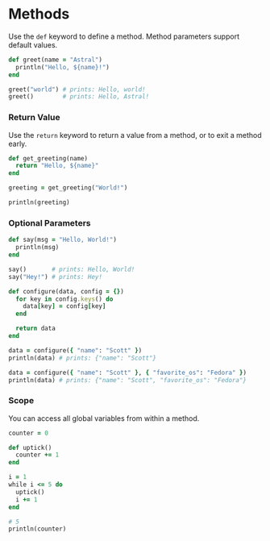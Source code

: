 # Methods

Use the `def` keyword to define a method. Method parameters support default values.

```ruby
def greet(name = "Astral")
  println("Hello, ${name}!")
end

greet("world") # prints: Hello, world!
greet()        # prints: Hello, Astral!
```

### Return Value

Use the `return` keyword to return a value from a method, or to exit a method early.

```ruby
def get_greeting(name)
  return "Hello, ${name}"
end

greeting = get_greeting("World!")

println(greeting)
```

### Optional Parameters

```ruby
def say(msg = "Hello, World!")
  println(msg)
end

say()       # prints: Hello, World!
say("Hey!") # prints: Hey!

def configure(data, config = {})
  for key in config.keys() do
    data[key] = config[key]
  end

  return data
end

data = configure({ "name": "Scott" })
println(data) # prints: {"name": "Scott"}

data = configure({ "name": "Scott" }, { "favorite_os": "Fedora" })
println(data) # prints: {"name": "Scott", "favorite_os": "Fedora"}
```

### Scope

You can access all global variables from within a method.

```ruby
counter = 0

def uptick()
  counter += 1
end

i = 1
while i <= 5 do
  uptick()
  i += 1
end

# 5
println(counter)
```
